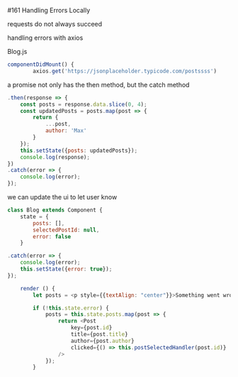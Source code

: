 #161 Handling Errors Locally

requests do not always succeed

handling errors with axios

Blog.js

```js
componentDidMount() {
        axios.get('https://jsonplaceholder.typicode.com/postssss')
```

a promise not only has the then method, but the catch method

```js
.then(response => {
    const posts = response.data.slice(0, 4);
    const updatedPosts = posts.map(post => {
        return {
            ...post,
            author: 'Max'
        }
    });
    this.setState({posts: updatedPosts});
    console.log(response);
})
.catch(error => {
    console.log(error);
});
```

we can update the ui to let user know

```js
class Blog extends Component {
    state = {
        posts: [],
        selectedPostId: null,
        error: false
    }
```

```js
.catch(error => {
    console.log(error);
    this.setState({error: true});
});
```

```js
    render () {
        let posts = <p style={{textAlign: "center"}}>Something went wrong</p>

        if (!this.state.error) {
            posts = this.state.posts.map(post => {
                return <Post 
                    key={post.id} 
                    title={post.title} 
                    author={post.author}
                    clicked={() => this.postSelectedHandler(post.id)}
                />
            });
        }
```






